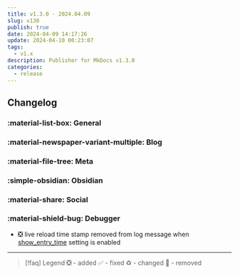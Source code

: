 ```yaml
---
title: v1.3.0 - 2024.04.09
slug: v130
publish: true
date: 2024-04-09 14:17:26
update: 2024-04-10 00:23:07
tags:
  - v1.x
description: Publisher for MkDocs v1.3.0
categories:
  - release
---
```


<!-- more2 -->

## Changelog

### :material-list-box: General

### :material-newspaper-variant-multiple: Blog

### :material-file-tree: Meta

### :simple-obsidian: Obsidian

### :material-share: Social

### :material-shield-bug: Debugger

- ❎ live reload time stamp removed from log message when [show_entry_time](../03_setup/99_development/01_setting-up-debugger.md#+debugger.console.show_entry_time "some example") setting is enabled

---

> [!faq] Legend
> ❎ - added ✅ - fixed ♻️ - changed 🚫 - removed
